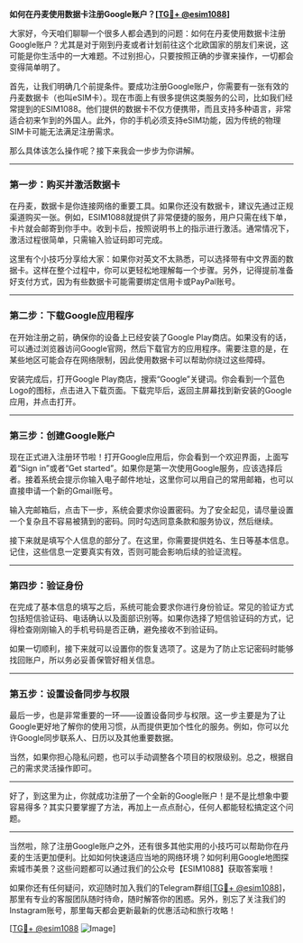 **如何在丹麦使用数据卡注册Google账户？[[TG💪+ @esim1088](https://t.me/s/esim1088)]**

大家好，今天咱们聊聊一个很多人都会遇到的问题：如何在丹麦使用数据卡注册Google账户？尤其是对于刚到丹麦或者计划前往这个北欧国家的朋友们来说，这可能是你生活中的一大难题。不过别担心，只要按照正确的步骤来操作，一切都会变得简单明了。

首先，让我们明确几个前提条件。要成功注册Google账户，你需要有一张有效的丹麦数据卡（也叫eSIM卡）。现在市面上有很多提供这类服务的公司，比如我们经常提到的ESIM1088。他们提供的数据卡不仅方便携带，而且支持多种语言，非常适合初来乍到的外国人。此外，你的手机必须支持eSIM功能，因为传统的物理SIM卡可能无法满足注册需求。

那么具体该怎么操作呢？接下来我会一步步为你讲解。

---

### 第一步：购买并激活数据卡

在丹麦，数据卡是你连接网络的重要工具。如果你还没有数据卡，建议先通过正规渠道购买一张。例如，ESIM1088就提供了非常便捷的服务，用户只需在线下单，卡片就会邮寄到你手中。收到卡后，按照说明书上的指示进行激活。通常情况下，激活过程很简单，只需输入验证码即可完成。

这里有个小技巧分享给大家：如果你对英文不太熟悉，可以选择带有中文界面的数据卡。这样在整个过程中，你可以更轻松地理解每一个步骤。另外，记得提前准备好支付方式，因为有些数据卡可能需要绑定信用卡或PayPal账号。

---

### 第二步：下载Google应用程序

在开始注册之前，确保你的设备上已经安装了Google Play商店。如果没有的话，可以通过浏览器访问Google官网，然后下载官方的应用程序。需要注意的是，在某些地区可能会存在网络限制，因此使用数据卡可以帮助你绕过这些障碍。

安装完成后，打开Google Play商店，搜索“Google”关键词。你会看到一个蓝色Logo的图标，点击进入下载页面。下载完毕后，返回主屏幕找到新安装的Google应用，并点击打开。

---

### 第三步：创建Google账户

现在正式进入注册环节啦！打开Google应用后，你会看到一个欢迎界面，上面写着“Sign in”或者“Get started”。如果你是第一次使用Google服务，应该选择后者。接着系统会提示你输入电子邮件地址，这里你可以用自己的常用邮箱，也可以直接申请一个新的Gmail账号。

输入完邮箱后，点击下一步，系统会要求你设置密码。为了安全起见，请尽量设置一个复杂且不容易被猜到的密码。同时勾选同意条款和服务协议，然后继续。

接下来就是填写个人信息的部分了。在这里，你需要提供姓名、生日等基本信息。记住，这些信息一定要真实有效，否则可能会影响后续的验证流程。

---

### 第四步：验证身份

在完成了基本信息的填写之后，系统可能会要求你进行身份验证。常见的验证方式包括短信验证码、电话确认以及面部识别等。如果你选择了短信验证码的方式，记得检查刚刚输入的手机号码是否正确，避免接收不到验证码。

如果一切顺利，接下来就可以设置你的恢复选项了。这是为了防止忘记密码时能够找回账户，所以务必妥善保管好相关信息。

---

### 第五步：设置设备同步与权限

最后一步，也是非常重要的一环——设置设备同步与权限。这一步主要是为了让Google更好地了解你的使用习惯，从而提供更加个性化的服务。例如，你可以允许Google同步联系人、日历以及其他重要数据。

当然，如果你担心隐私问题，也可以手动调整各个项目的权限级别。总之，根据自己的需求灵活操作即可。

---

好了，到这里为止，你就成功注册了一个全新的Google账户！是不是比想象中要容易得多？其实只要掌握了方法，再加上一点点耐心，任何人都能轻松搞定这个问题。

---

当然啦，除了注册Google账户之外，还有很多其他实用的小技巧可以帮助你在丹麦的生活更加便利。比如如何快速适应当地的网络环境？如何利用Google地图探索城市美景？这些问题都可以通过我们的公众号【ESIM1088】获取答案哦！

如果你还有任何疑问，欢迎随时加入我们的Telegram群组[[TG💪+ @esim1088](https://t.me/s/esim1088)]，那里有专业的客服团队随时待命，随时解答你的困惑。另外，别忘了关注我们的Instagram账号，那里每天都会更新最新的优惠活动和旅行攻略！

[[TG💪+ @esim1088](https://t.me/s/esim1088) ![Image](https://i.postimg.cc/4NQfJmqS/Snipaste-2025-05-13-00-14-12.png)]